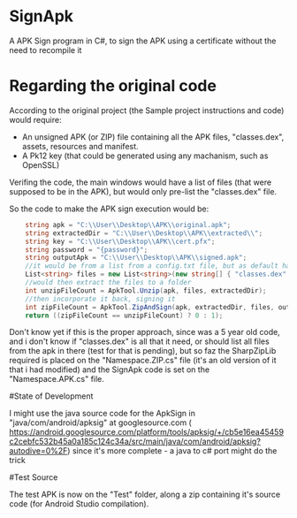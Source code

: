# SignApk

A APK Sign program in C#, to sign the APK using a certificate without the need to recompile it

# Regarding the original code

According to the original project (the Sample project instructions and code) would require:

- An unsigned APK (or ZIP) file containing all the APK files, "classes.dex", assets, resources and manifest.
- A Pk12 key (that could be generated using any machanism, such as OpenSSL)

Verifing the code, the main windows would have a list of files (that were supposed to be in the APK), but would only pre-list the "classes.dex" file.

So the code to make the APK sign execution would be:

``` C#
    string apk = "C:\\User\\Desktop\\APK\\original.apk";
    string extractedDir = "C:\\User\\Desktop\\APK\\extracted\\";
    string key = "C:\\User\\Desktop\\APK\\cert.pfx";
    string password = "{password}";
    string outputApk = "C:\\User\\Desktop\\APK\\signed.apk";
    //it would be from a list from a config.txt file, but as default has only that
    List<string> files = new List<string>(new string[] { "classes.dex" });
    //would then extract the files to a folder
    int unzipFileCount = ApkTool.Unzip(apk, files, extractedDir);
    //then incorporate it back, signing it
    int zipFileCount = ApkTool.ZipAndSign(apk, extractedDir, files, outputApk, key, password: password);
    return ((zipFileCount == unzipFileCount) ? 0 : 1);
```

Don't know yet if this is the proper approach, since was a 5 year old code, and i don't know if "classes.dex" is all that it need, or should list all files from the apk in there (test for that is pending), but so faz the SharpZipLib required is placed on the "Namespace.ZIP.cs" file (it's an old version of it that i had modified) and the SignApk code is set on the "Namespace.APK.cs" file.

#State of Development

I might use the java source code for the ApkSign in "java/com/android/apksig" at googlesource.com ( https://android.googlesource.com/platform/tools/apksig/+/cb5e16ea45459c2cebfc532b45a0a185c124c34a/src/main/java/com/android/apksig?autodive=0%2F) since it's more complete - a java to c# port might do the trick

#Test Source

The test APK is now on the "Test" folder, along a zip containing it's source code (for Android Studio compilation).
